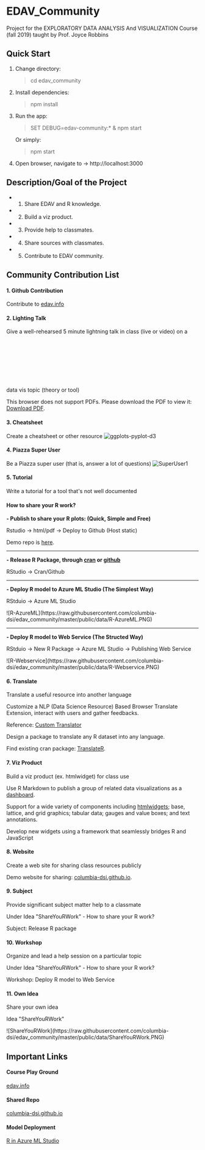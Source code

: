 # EDAV_Community

Project for the EXPLORATORY DATA ANALYSIS And VISUALIZATION Course (fall 2019) taught by Prof. Joyce Robbins

## Quick Start
1. Change directory:
    > cd edav_community

2. Install dependencies:
    > npm install

3. Run the app:
    > SET DEBUG=edav-community:* & npm start
   
   Or simply:
    > npm start

4. Open browser, navigate to -> http://localhost:3000

## Description/Goal of the Project

* 1. Share EDAV and R knowledge.
* 2. Build a viz product.
* 3. Provide help to classmates.
* 4. Share sources with classmates.
* 5. Contribute to EDAV community.

## Community Contribution List
#### 1. Github Contribution
Contribute to [edav.info](https://edav.info/)

#### 2. Lighting Talk
Give a well-rehearsed 5 minute lightning talk in class (live or video) on a data vis topic (theory or tool)
<object data="https://raw.githubusercontent.com/columbia-dsi/edav_community/master/public/data/2019-08-01-Virtual_Lab_Tool-Kevin_Gao.pdf" type="application/pdf" width="700px" height="700px">
    <embed src="https://raw.githubusercontent.com/columbia-dsi/edav_community/master/public/data/2019-08-01-Virtual_Lab_Tool-Kevin_Gao.pdf">
        <p>This browser does not support PDFs. Please download the PDF to view it: <a href="https://raw.githubusercontent.com/columbia-dsi/edav_community/master/public/data/2019-08-01-Virtual_Lab_Tool-Kevin_Gao.pdf">Download PDF</a>.</p>
    </embed>
</object>

#### 3. Cheatsheet
Create a cheatsheet or other resource
![ggplots-pyplot-d3](https://raw.githubusercontent.com/columbia-dsi/edav_community/master/public/data/GrammarMapper_ggplot2%2Bpyplot%2Bd3.PNG)

#### 4. Piazza Super User
Be a Piazza super user (that is, answer a lot of questions)
![SuperUser1](https://raw.githubusercontent.com/columbia-dsi/edav_community/master/public/data/SuperUser1.PNG)

#### 5. Tutorial
Write a tutorial for a tool that's not well documented
<h4>How to share your R work?</h4>
<b>- Publish to share your R plots: (Quick, Simple and Free)</b>
<p>Rstudio -> html/pdf -> Deploy to Github (Host static)</p>
<p>Demo repo is <a target="_blank" href="https://github.com/columbia-dsi/columbia-dsi.github.io">here</a>.</p>
<hr/>

<b>- Release R Package, through <a target="_blank" href="http://r-pkgs.had.co.nz/release.html">cran</a> or <a target="_blank" href="https://github.com/r-lib/devtools">github</a></b>
<p>RStudio -> Cran/Github </p>
<hr/>

<b>- Deploy R model to Azure ML Studio (The Simplest Way) </b>
<p>RStduio -> Azure ML Studio</p>
![R-AzureML](https://raw.githubusercontent.com/columbia-dsi/edav_community/master/public/data/R-AzureML.PNG)
<hr/>

<b>- Deploy R model to Web Service (The Structed Way)</b>
<p>RStduio -> New R Package -> Azure ML Studio -> Publishing Web Service</p>
![R-Webservice](https://raw.githubusercontent.com/columbia-dsi/edav_community/master/public/data/R-Webservice.PNG)

#### 6. Translate
Translate a useful resource into another language
<p>Customize a NLP (Data Science Resource) Based Browser Translate Extension, interact with users and gather feedbacks.</p>
<p>Reference: <a target="_blank" href="https://portal.customtranslator.azure.ai/">Custom Translator</a></p>

<p>Design a package to translate any R dataset into any language.</p>
<p>Find existing cran package: <a target="_blank" href="https://github.com/cran/translateR">TranslateR</a>.</p>

#### 7. Viz Product
Build a viz product (ex. htmlwidget) for class use
 <p>Use R Markdown to publish a group of related data visualizations as a <a target="_blank" href="https://rmarkdown.rstudio.com/flexdashboard/">dashboard</a>.</p>
<p>Support for a wide variety of components including <a target="_blank" href="https://www.htmlwidgets.org">htmlwidgets</a>; base, lattice, and grid graphics; tabular data; gauges and value boxes; and text annotations.</p>
<p>Develop new widgets using a framework that seamlessly bridges R and JavaScript</p>

#### 8. Website
Create a web site for sharing class resources publicly
<p>Demo website for sharing: <a target="_blank" href="https://github.com/columbia-dsi/columbia-dsi.github.io">columbia-dsi.github.io</a>.</p>
 
#### 9. Subject
Provide significant subject matter help to a classmate
<p>Under Idea "ShareYouRWork" - How to share your R work?</p>
<p>Subject: Release R package</p>

#### 10. Workshop
Organize and lead a help session on a particular topic
<p>Under Idea "ShareYouRWork" - How to share your R work?</p>
<p>Workshop: Deploy R model to Web Service </p>

#### 11. Own Idea
Share your own idea
<p>Idea "ShareYouRWork"</p>
![ShareYouRWork](https://raw.githubusercontent.com/columbia-dsi/edav_community/master/public/data/ShareYouRWork.PNG)

## Important Links

#### Course Play Ground
[edav.info](https://edav.info/)
#### Shared Repo
[columbia-dsi.github.io](https://columbia-dsi.github.io)</a></p>
#### Model Deployment
[R in Azure ML Studio](https://azure.microsoft.com/en-us/resources/videos/r-in-ml-studio/)</a></p>
